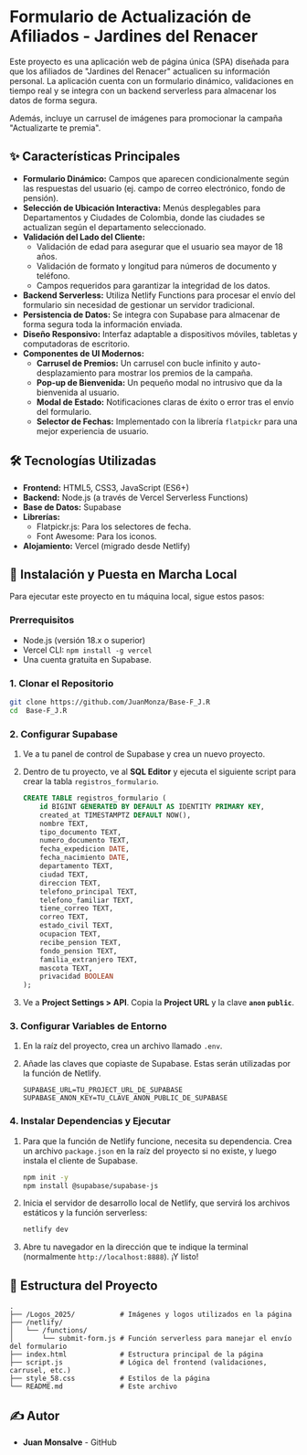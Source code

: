 # Formulario de Actualización de Afiliados - Jardines del Renacer

Este proyecto es una aplicación web de página única (SPA) diseñada para que los afiliados de "Jardines del Renacer" actualicen su información personal. La aplicación cuenta con un formulario dinámico, validaciones en tiempo real y se integra con un backend serverless para almacenar los datos de forma segura.

Además, incluye un carrusel de imágenes para promocionar la campaña "Actualizarte te premia".

## ✨ Características Principales

*   **Formulario Dinámico:** Campos que aparecen condicionalmente según las respuestas del usuario (ej. campo de correo electrónico, fondo de pensión).
*   **Selección de Ubicación Interactiva:** Menús desplegables para Departamentos y Ciudades de Colombia, donde las ciudades se actualizan según el departamento seleccionado.
*   **Validación del Lado del Cliente:**
    *   Validación de edad para asegurar que el usuario sea mayor de 18 años.
    *   Validación de formato y longitud para números de documento y teléfono.
    *   Campos requeridos para garantizar la integridad de los datos.
*   **Backend Serverless:** Utiliza Netlify Functions para procesar el envío del formulario sin necesidad de gestionar un servidor tradicional.
*   **Persistencia de Datos:** Se integra con Supabase para almacenar de forma segura toda la información enviada.
*   **Diseño Responsivo:** Interfaz adaptable a dispositivos móviles, tabletas y computadoras de escritorio.
*   **Componentes de UI Modernos:**
    *   **Carrusel de Premios:** Un carrusel con bucle infinito y auto-desplazamiento para mostrar los premios de la campaña.
    *   **Pop-up de Bienvenida:** Un pequeño modal no intrusivo que da la bienvenida al usuario.
    *   **Modal de Estado:** Notificaciones claras de éxito o error tras el envío del formulario.
    *   **Selector de Fechas:** Implementado con la librería `flatpickr` para una mejor experiencia de usuario.

## 🛠️ Tecnologías Utilizadas

*   **Frontend:** HTML5, CSS3, JavaScript (ES6+)
*   **Backend:** Node.js (a través de Vercel Serverless Functions)
*   **Base de Datos:** Supabase
*   **Librerías:**
    *   Flatpickr.js: Para los selectores de fecha.
    *   Font Awesome: Para los iconos.
*   **Alojamiento:** Vercel (migrado desde Netlify)

## 🚀 Instalación y Puesta en Marcha Local

Para ejecutar este proyecto en tu máquina local, sigue estos pasos:

### Prerrequisitos

*   Node.js (versión 18.x o superior)
*   Vercel CLI: `npm install -g vercel`
*   Una cuenta gratuita en Supabase.

### 1. Clonar el Repositorio

```bash
git clone https://github.com/JuanMonza/Base-F_J.R
cd  Base-F_J.R
```

### 2. Configurar Supabase

1.  Ve a tu panel de control de Supabase y crea un nuevo proyecto.
2.  Dentro de tu proyecto, ve al **SQL Editor** y ejecuta el siguiente script para crear la tabla `registros_formulario`.

    ```sql
    CREATE TABLE registros_formulario (
        id BIGINT GENERATED BY DEFAULT AS IDENTITY PRIMARY KEY,
        created_at TIMESTAMPTZ DEFAULT NOW(),
        nombre TEXT,
        tipo_documento TEXT,
        numero_documento TEXT,
        fecha_expedicion DATE,
        fecha_nacimiento DATE,
        departamento TEXT,
        ciudad TEXT,
        direccion TEXT,
        telefono_principal TEXT,
        telefono_familiar TEXT,
        tiene_correo TEXT,
        correo TEXT,
        estado_civil TEXT,
        ocupacion TEXT,
        recibe_pension TEXT,
        fondo_pension TEXT,
        familia_extranjero TEXT,
        mascota TEXT,
        privacidad BOOLEAN
    );
    ```

3.  Ve a **Project Settings > API**. Copia la **Project URL** y la clave **`anon` `public`**.

### 3. Configurar Variables de Entorno

1.  En la raíz del proyecto, crea un archivo llamado `.env`.
2.  Añade las claves que copiaste de Supabase. Estas serán utilizadas por la función de Netlify.

    ```
    SUPABASE_URL=TU_PROJECT_URL_DE_SUPABASE
    SUPABASE_ANON_KEY=TU_CLAVE_ANON_PUBLIC_DE_SUPABASE
    ```

### 4. Instalar Dependencias y Ejecutar

1.  Para que la función de Netlify funcione, necesita su dependencia. Crea un archivo `package.json` en la raíz del proyecto si no existe, y luego instala el cliente de Supabase.

    ```bash
    npm init -y
    npm install @supabase/supabase-js
    ```

2.  Inicia el servidor de desarrollo local de Netlify, que servirá los archivos estáticos y la función serverless:

    ```bash
    netlify dev
    ```

3.  Abre tu navegador en la dirección que te indique la terminal (normalmente `http://localhost:8888`). ¡Y listo!

## 📂 Estructura del Proyecto

```
.
├── /Logos_2025/           # Imágenes y logos utilizados en la página
├── /netlify/
│   └── /functions/
│       └── submit-form.js # Función serverless para manejar el envío del formulario
├── index.html             # Estructura principal de la página
├── script.js              # Lógica del frontend (validaciones, carrusel, etc.)
├── style_58.css           # Estilos de la página
└── README.md              # Este archivo
```

## ✍️ Autor

*   **Juan Monsalve** - GitHub